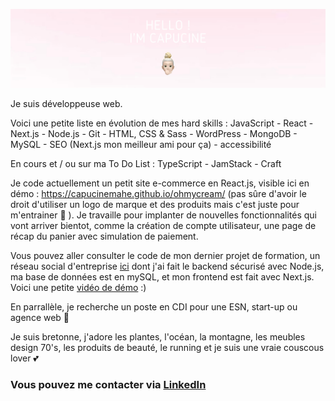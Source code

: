 ![Banner](https://github.com/capucinemahe/capucinemahe/blob/main/avatarGitHub.png?raw=true)

Je suis développeuse web.

Voici une petite liste en évolution de mes hard skills : 
JavaScript - React - Next.js - Node.js - Git - HTML, CSS & Sass - WordPress - MongoDB - MySQL - SEO (Next.js mon meilleur ami pour ça) - accessibilité

En cours et / ou sur ma To Do List :
TypeScript - JamStack - Craft

Je code actuellement un petit site e-commerce en React.js, visible ici en démo : https://capucinemahe.github.io/ohmycream/  (pas sûre d'avoir le droit d'utiliser un logo de marque et des produits mais c'est juste pour m'entrainer 🤫 ). Je travaille pour implanter de nouvelles fonctionnalités qui vont arriver bientot, comme la création de compte utilisateur, une page de récap du panier avec simulation de paiement. 

Vous pouvez aller consulter le code de mon dernier projet de formation, un réseau social d'entreprise [ici](https://github.com/capucinemahe/groupomania_pink) dont j'ai fait le backend sécurisé avec Node.js, ma base de données est en mySQL, et mon frontend est fait avec Next.js. Voici une petite [vidéo de démo](https://www.youtube.com/watch?v=2bkuhk2RMxw) :)

En parrallèle, je recherche un poste en CDI pour une ESN, start-up ou agence web 🚀

Je suis bretonne, j'adore les plantes, l'océan, la montagne, les meubles design 70's, les produits de beauté, le running et je suis une vraie couscous lover 💕

### Vous pouvez me contacter via [LinkedIn](https://www.linkedin.com/in/capucinemahe/)
